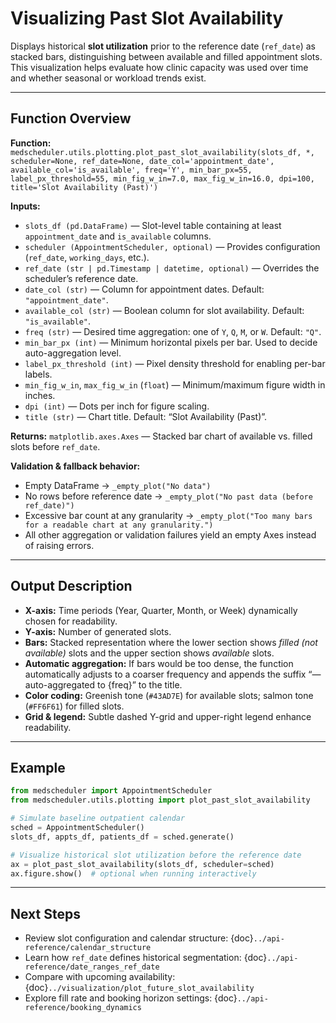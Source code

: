 # Visualizing Past Slot Availability

Displays historical **slot utilization** prior to the reference date (`ref_date`) as stacked bars, distinguishing between available and filled appointment slots. This visualization helps evaluate how clinic capacity was used over time and whether seasonal or workload trends exist.

---

## Function Overview
**Function:** `medscheduler.utils.plotting.plot_past_slot_availability(slots_df, *, scheduler=None, ref_date=None, date_col='appointment_date', available_col='is_available', freq='Y', min_bar_px=55, label_px_threshold=55, min_fig_w_in=7.0, max_fig_w_in=16.0, dpi=100, title='Slot Availability (Past)')`

**Inputs:**
- `slots_df (pd.DataFrame)` — Slot-level table containing at least `appointment_date` and `is_available` columns.
- `scheduler (AppointmentScheduler, optional)` — Provides configuration (`ref_date`, `working_days`, etc.).
- `ref_date (str | pd.Timestamp | datetime, optional)` — Overrides the scheduler’s reference date.
- `date_col (str)` — Column for appointment dates. Default: `"appointment_date"`.
- `available_col (str)` — Boolean column for slot availability. Default: `"is_available"`.
- `freq (str)` — Desired time aggregation: one of `Y`, `Q`, `M`, or `W`. Default: `"Q"`.
- `min_bar_px (int)` — Minimum horizontal pixels per bar. Used to decide auto-aggregation level.
- `label_px_threshold (int)` — Pixel density threshold for enabling per-bar labels.
- `min_fig_w_in`, `max_fig_w_in` (`float`) — Minimum/maximum figure width in inches.
- `dpi (int)` — Dots per inch for figure scaling.
- `title (str)` — Chart title. Default: “Slot Availability (Past)”.

**Returns:** `matplotlib.axes.Axes` — Stacked bar chart of available vs. filled slots before `ref_date`.

**Validation & fallback behavior:**
- Empty DataFrame → `_empty_plot("No data")`
- No rows before reference date → `_empty_plot("No past data (before ref_date)")`
- Excessive bar count at any granularity → `_empty_plot("Too many bars for a readable chart at any granularity.")`
- All other aggregation or validation failures yield an empty Axes instead of raising errors.

---

## Output Description
- **X-axis:** Time periods (Year, Quarter, Month, or Week) dynamically chosen for readability.  
- **Y-axis:** Number of generated slots.
- **Bars:** Stacked representation where the lower section shows *filled (not available)* slots and the upper section shows *available* slots.
- **Automatic aggregation:** If bars would be too dense, the function automatically adjusts to a coarser frequency and appends the suffix “— auto-aggregated to {freq}” to the title.
- **Color coding:** Greenish tone (`#43AD7E`) for available slots; salmon tone (`#FF6F61`) for filled slots.
- **Grid & legend:** Subtle dashed Y-grid and upper-right legend enhance readability.

---

## Example
```python
from medscheduler import AppointmentScheduler
from medscheduler.utils.plotting import plot_past_slot_availability

# Simulate baseline outpatient calendar
sched = AppointmentScheduler()
slots_df, appts_df, patients_df = sched.generate()

# Visualize historical slot utilization before the reference date
ax = plot_past_slot_availability(slots_df, scheduler=sched)
ax.figure.show()  # optional when running interactively
```

---

## Next Steps
- Review slot configuration and calendar structure: {doc}`../api-reference/calendar_structure`
- Learn how `ref_date` defines historical segmentation: {doc}`../api-reference/date_ranges_ref_date`
- Compare with upcoming availability: {doc}`../visualization/plot_future_slot_availability`
- Explore fill rate and booking horizon settings: {doc}`../api-reference/booking_dynamics`


